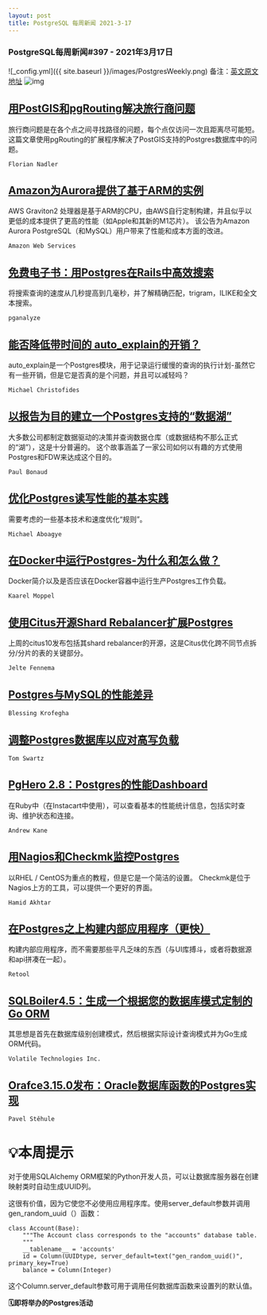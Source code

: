 ```yaml
---
layout: post
title: PostgreSQL 每周新闻 2021-3-17
---
```

### PostgreSQL每周新闻#397 - 2021年3月17日
![_config.yml]({{ site.baseurl }}/images/PostgresWeekly.png)
备注：[英文原文地址](https://postgresweekly.com/issues/397)
![img](https://res.cloudinary.com/cpress/image/upload/w_1280,e_sharpen:60/xkr5yf16lq768c9nf1nq.jpg)
## [用PostGIS和pgRouting解决旅行商问题](https://postgresweekly.com/link/104731/web)
旅行商问题是在各个点之间寻找路径的问题，每个点仅访问一次且距离尽可能短。 这篇文章使用pgRouting的扩展程序解决了PostGIS支持的Postgres数据库中的问题。


`Florian Nadler `
## [Amazon为Aurora提供了基于ARM的实例](https://postgresweekly.com/link/104734/web)
AWS Graviton2 处理器是基于ARM的CPU，由AWS自行定制构建，并且似乎以更低的成本提供了更高的性能（如Apple和其新的M1芯片）。 该公告为Amazon Aurora PostgreSQL（和MySQL）用户带来了性能和成本方面的改进。


`Amazon Web Services `
## [免费电子书：用Postgres在Rails中高效搜索](https://postgresweekly.com/link/104735/web)
将搜索查询的速度从几秒提高到几毫秒，并了解精确匹配，trigram，ILIKE和全文本搜索。


`pganalyze `
## [能否降低带时间的 auto_explain的开销？](https://postgresweekly.com/link/104736/web)
auto_explain是一个Postgres模块，用于记录运行缓慢的查询的执行计划-虽然它有一些开销，但是它是否真的是个问题，并且可以减轻吗？


`Michael Christofides `
## [以报告为目的建立一个Postgres支持的“数据湖”](https://postgresweekly.com/link/104738/web)
大多数公司都制定数据驱动的决策并查询数据仓库（或数据结构不那么正式的“湖”），这是十分普遍的。 这个故事涵盖了一家公司如何以有趣的方式使用Postgres和FDW来达成这个目的。


`Paul Bonaud `
## [优化Postgres读写性能的基本实践](https://postgresweekly.com/link/104739/web)
需要考虑的一些基本技术和速度优化“规则”。

`Michael Aboagye `

## [在Docker中运行Postgres-为什么和怎么做？](https://postgresweekly.com/link/104740/web)
Docker简介以及是否应该在Docker容器中运行生产Postgres工作负载。


`Kaarel Moppel `
## [使用Citus开源Shard Rebalancer扩展Postgres](https://postgresweekly.com/link/104741/web)
上周的citus10发布包括其shard rebalancer的开源，这是Citus优化跨不同节点拆分/分片的表的关键部分。


`Jelte Fennema `
## [Postgres与MySQL的性能差异](https://postgresweekly.com/link/104743/web)


`Blessing Krofegha `
## [调整Postgres数据库以应对高写负载](https://postgresweekly.com/link/104744/web)


`Tom Swartz `
## [PgHero 2.8：Postgres的性能Dashboard](https://postgresweekly.com/link/104745/web)
在Ruby中（在Instacart中使用），可以查看基本的性能统计信息，包括实时查询、维护状态和连接。

`Andrew Kane `

## [用Nagios和Checkmk监控Postgres](https://postgresweekly.com/link/104746/web)
以RHEL / CentOS为重点的教程，但是它是一个简洁的设置。 Checkmk是位于Nagios上方的工具，可以提供一个更好的界面。


`Hamid Akhtar `
## [在Postgres之上构建内部应用程序（更快）](https://postgresweekly.com/link/104748/web)
构建内部应用程序，而不需要那些平凡乏味的东西（与UI库搏斗，或者将数据源和api拼凑在一起）。


`Retool `
## [SQLBoiler4.5：生成一个根据您的数据库模式定制的Go ORM](https://postgresweekly.com/link/104749/web)
其思想是首先在数据库级别创建模式，然后根据实际设计查询模式并为Go生成ORM代码。

`Volatile Technologies Inc. `

## [Orafce3.15.0发布：Oracle数据库函数的Postgres实现](https://postgresweekly.com/link/104750/web)


`Pavel Stěhule `
# 💡本周提示


对于使用SQLAlchemy ORM框架的Python开发人员，可以让数据库服务器在创建映射类时自动生成UUID列。


这很有价值，因为它使您不必使用应用程序库。使用server_default参数并调用gen_random_uuid（）函数：


```
class Account(Base):
    """The Account class corresponds to the "accounts" database table.
    """
    __tablename__ = 'accounts'
    id = Column(UUIDtype, server_default=text("gen_random_uuid()", primary_key=True)
    balance = Column(Integer)
```


这个Column.server_default参数可用于调用任何数据库函数来设置列的默认值。


**🗓即将举办的Postgres活动**
